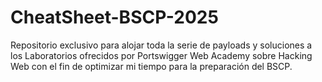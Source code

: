 # CheatSheet-BSCP-2025
Repositorio exclusivo para alojar toda la serie de payloads y soluciones a los Laboratorios ofrecidos por Portswigger Web Academy sobre Hacking Web con el fin de optimizar mi tiempo para la preparación del BSCP. 

